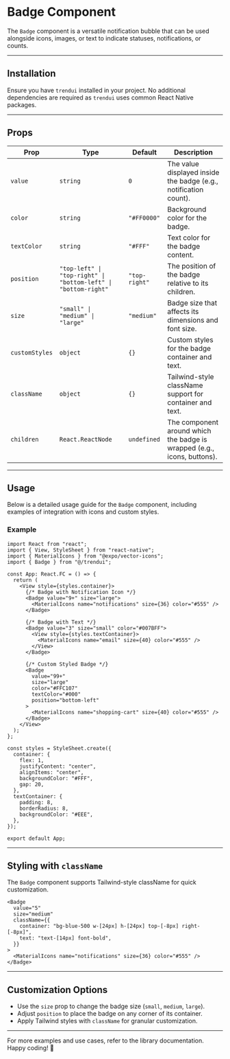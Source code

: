 # Badge Component

The `Badge` component is a versatile notification bubble that can be used alongside icons, images, or text to indicate statuses, notifications, or counts.

---

## Installation

Ensure you have `trendui` installed in your project. No additional dependencies are required as `trendui` uses common React Native packages.

---

## Props

| Prop           | Type                     | Default       | Description                                                                 |
| -------------- | ------------------------ | ------------- | --------------------------------------------------------------------------- |
| `value`        | `string` | `0`        | The value displayed inside the badge (e.g., notification count).   |             |
| `color`        | `string`                 | `"#FF0000"`   | Background color for the badge.                                             |
| `textColor`    | `string`                 | `"#FFF"`      | Text color for the badge content.                                           |
| `position`     | `"top-left" \| "top-right" \| "bottom-left" \| "bottom-right"` | `"top-right"` | The position of the badge relative to its children.                         |
| `size`         | `"small" \| "medium" \| "large"` | `"medium"`   | Badge size that affects its dimensions and font size.                       |
| `customStyles` | `object`                 | `{}`          | Custom styles for the badge container and text.                             |
| `className`    | `object`                 | `{}`          | Tailwind-style className support for container and text.                    |
| `children`     | `React.ReactNode`        | `undefined`   | The component around which the badge is wrapped (e.g., icons, buttons).     |

---

## Usage

Below is a detailed usage guide for the `Badge` component, including examples of integration with icons and custom styles.

### Example

```tsx
import React from "react";
import { View, StyleSheet } from "react-native";
import { MaterialIcons } from "@expo/vector-icons";
import { Badge } from "@/trendui";

const App: React.FC = () => {
  return (
    <View style={styles.container}>
      {/* Badge with Notification Icon */}
      <Badge value="9+" size="large">
        <MaterialIcons name="notifications" size={36} color="#555" />
      </Badge>

      {/* Badge with Text */}
      <Badge value="3" size="small" color="#007BFF">
        <View style={styles.textContainer}>
          <MaterialIcons name="email" size={40} color="#555" />
        </View>
      </Badge>

      {/* Custom Styled Badge */}
      <Badge
        value="99+"
        size="large"
        color="#FFC107"
        textColor="#000"
        position="bottom-left"
      >
        <MaterialIcons name="shopping-cart" size={40} color="#555" />
      </Badge>
    </View>
  );
};

const styles = StyleSheet.create({
  container: {
    flex: 1,
    justifyContent: "center",
    alignItems: "center",
    backgroundColor: "#FFF",
    gap: 20,
  },
  textContainer: {
    padding: 8,
    borderRadius: 8,
    backgroundColor: "#EEE",
  },
});

export default App;
```

---

## Styling with `className`

The `Badge` component supports Tailwind-style className for quick customization.

```tsx
<Badge
  value="5"
  size="medium"
  className={{
    container: "bg-blue-500 w-[24px] h-[24px] top-[-8px] right-[-8px]",
    text: "text-[14px] font-bold",
  }}
>
  <MaterialIcons name="notifications" size={36} color="#555" />
</Badge>
```

---

## Customization Options

- Use the `size` prop to change the badge size (`small`, `medium`, `large`).
- Adjust `position` to place the badge on any corner of its container.
- Apply Tailwind styles with `className` for granular customization.

---

For more examples and use cases, refer to the library documentation. Happy coding! 🚀